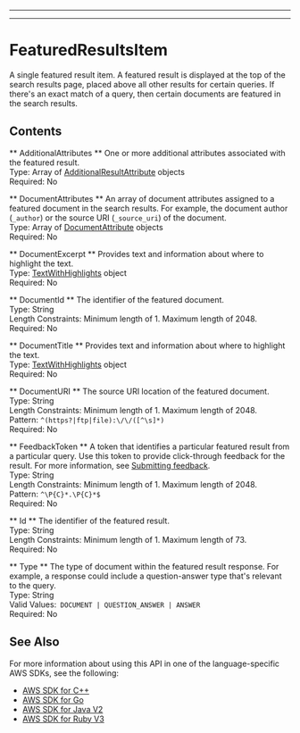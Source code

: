 --------

--------

# FeaturedResultsItem<a name="API_FeaturedResultsItem"></a>

A single featured result item\. A featured result is displayed at the top of the search results page, placed above all other results for certain queries\. If there's an exact match of a query, then certain documents are featured in the search results\.

## Contents<a name="API_FeaturedResultsItem_Contents"></a>

 ** AdditionalAttributes **   <a name="Kendra-Type-FeaturedResultsItem-AdditionalAttributes"></a>
One or more additional attributes associated with the featured result\.  
Type: Array of [AdditionalResultAttribute](API_AdditionalResultAttribute.md) objects  
Required: No

 ** DocumentAttributes **   <a name="Kendra-Type-FeaturedResultsItem-DocumentAttributes"></a>
An array of document attributes assigned to a featured document in the search results\. For example, the document author \(`_author`\) or the source URI \(`_source_uri`\) of the document\.  
Type: Array of [DocumentAttribute](API_DocumentAttribute.md) objects  
Required: No

 ** DocumentExcerpt **   <a name="Kendra-Type-FeaturedResultsItem-DocumentExcerpt"></a>
Provides text and information about where to highlight the text\.  
Type: [TextWithHighlights](API_TextWithHighlights.md) object  
Required: No

 ** DocumentId **   <a name="Kendra-Type-FeaturedResultsItem-DocumentId"></a>
The identifier of the featured document\.  
Type: String  
Length Constraints: Minimum length of 1\. Maximum length of 2048\.  
Required: No

 ** DocumentTitle **   <a name="Kendra-Type-FeaturedResultsItem-DocumentTitle"></a>
Provides text and information about where to highlight the text\.  
Type: [TextWithHighlights](API_TextWithHighlights.md) object  
Required: No

 ** DocumentURI **   <a name="Kendra-Type-FeaturedResultsItem-DocumentURI"></a>
The source URI location of the featured document\.  
Type: String  
Length Constraints: Minimum length of 1\. Maximum length of 2048\.  
Pattern: `^(https?|ftp|file):\/\/([^\s]*)`   
Required: No

 ** FeedbackToken **   <a name="Kendra-Type-FeaturedResultsItem-FeedbackToken"></a>
A token that identifies a particular featured result from a particular query\. Use this token to provide click\-through feedback for the result\. For more information, see [Submitting feedback](https://docs.aws.amazon.com/kendra/latest/dg/submitting-feedback.html)\.  
Type: String  
Length Constraints: Minimum length of 1\. Maximum length of 2048\.  
Pattern: `^\P{C}*.\P{C}*$`   
Required: No

 ** Id **   <a name="Kendra-Type-FeaturedResultsItem-Id"></a>
The identifier of the featured result\.  
Type: String  
Length Constraints: Minimum length of 1\. Maximum length of 73\.  
Required: No

 ** Type **   <a name="Kendra-Type-FeaturedResultsItem-Type"></a>
The type of document within the featured result response\. For example, a response could include a question\-answer type that's relevant to the query\.  
Type: String  
Valid Values:` DOCUMENT | QUESTION_ANSWER | ANSWER`   
Required: No

## See Also<a name="API_FeaturedResultsItem_SeeAlso"></a>

For more information about using this API in one of the language\-specific AWS SDKs, see the following:
+  [AWS SDK for C\+\+](https://docs.aws.amazon.com/goto/SdkForCpp/kendra-2019-02-03/FeaturedResultsItem) 
+  [AWS SDK for Go](https://docs.aws.amazon.com/goto/SdkForGoV1/kendra-2019-02-03/FeaturedResultsItem) 
+  [AWS SDK for Java V2](https://docs.aws.amazon.com/goto/SdkForJavaV2/kendra-2019-02-03/FeaturedResultsItem) 
+  [AWS SDK for Ruby V3](https://docs.aws.amazon.com/goto/SdkForRubyV3/kendra-2019-02-03/FeaturedResultsItem) 